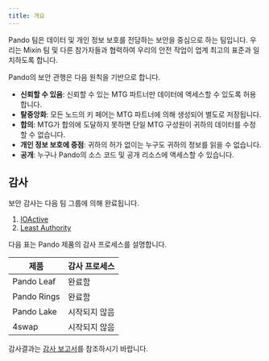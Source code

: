 ```yaml
---
title: 개요
---
```


Pando 팀은 데이터 및 개인 정보 보호를 전담하는 보안을 중심으로 하는 팀입니다. 우리는 Mixin 팀 및 다른 참가자들과 협력하여 우리의 안전 작업이 업계 최고의 표준과 일치하도록 합니다.

Pando의 보안 관행은 다음 원칙을 기반으로 합니다.

- **신뢰할 수 있음**: 신뢰할 수 있는 MTG 파트너만 데이터에 액세스할 수 있도록 허용합니다.
- **탈중앙화**: 모든 노드의 키 페어는 MTG 파트너에 의해 생성되어 별도로 저장됩니다.
- **합의**: MTG가 합의에 도달하지 못하면 단일 MTG 구성원이 귀하의 데이터를 수정할 수 없습니다.
- **개인 정보 보호에 중점**: 귀하의 허가 없이는 누구도 귀하의 정보를 읽을 수 없습니다.
- **공개**: 누구나 Pando의 소스 코드 및 공개 리소스에 액세스할 수 있습니다.

## 감사

보안 감사는 다음 팀 그룹에 의해 완료됩니다.

1. [IOActive](https://ioactive.com/)
2. [Least Authority](https://leastauthority.com/)

다음 표는 Pando 제품의 감사 프로세스를 설명합니다.

| 제품          | 감사 프로세스 |
| ----------- | ------- |
| Pando Leaf  | 완료함     |
| Pando Rings | 완료함     |
| Pando Lake  | 시작되지 않음 |
| 4swap       | 시작되지 않음 |

감사결과는 [감사 보고서](./audit-reports)를 참조하시기 바랍니다.